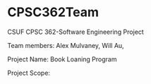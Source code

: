 # CPSC362Team
CSUF CPSC 362-Software Engineering Project

Team members:
	Alex Mulvaney,
	Will Au,

Project Name: Book Loaning Program

Project Scope:
